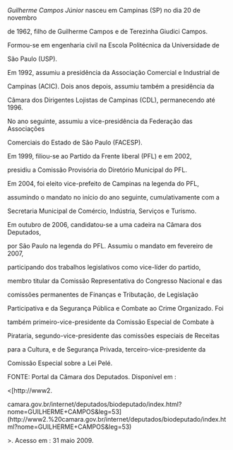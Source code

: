 

*Guilherme Campos Júnior* nasceu em Campinas (SP) no dia 20 de novembro

de 1962, filho de Guilherme Campos e de Terezinha Giudici Campos.



Formou-se em engenharia civil na Escola Politécnica da Universidade de

São Paulo (USP).



Em 1992, assumiu a presidência da Associação Comercial e Industrial de

Campinas (ACIC). Dois anos depois, assumiu também a presidência da

Câmara dos Dirigentes Lojistas de Campinas (CDL), permanecendo até 1996.

No ano seguinte, assumiu a vice-presidência da Federação das Associações

Comerciais do Estado de São Paulo (FACESP).



Em 1999, filiou-se ao Partido da Frente liberal (PFL) e em 2002,

presidiu a Comissão Provisória do Diretório Municipal do PFL.



Em 2004, foi eleito vice-prefeito de Campinas na legenda do PFL,

assumindo o mandato no início do ano seguinte, cumulativamente com a

Secretaria Municipal de Comércio, Indústria, Serviços e Turismo.



Em outubro de 2006, candidatou-se a uma cadeira na Câmara dos Deputados,

por São Paulo na legenda do PFL. Assumiu o mandato em fevereiro de 2007,

participando dos trabalhos legislativos como vice-líder do partido,

membro titular da Comissão Representativa do Congresso Nacional e das

comissões permanentes de Finanças e Tributação, de Legislação

Participativa e da Segurança Pública e Combate ao Crime Organizado. Foi

também primeiro-vice-presidente da Comissão Especial de Combate à

Pirataria, segundo-vice-presidente das comissões especiais de Receitas

para a Cultura, e de Segurança Privada, terceiro-vice-presidente da

Comissão Especial sobre a Lei Pelé.





FONTE: Portal da Câmara dos Deputados. Disponível em :

\<[http://www2.

camara.gov.br/internet/deputados/biodeputado/index.html?nome=GUILHERME+CAMPOS&leg=53](http://www2.%20camara.gov.br/internet/deputados/biodeputado/index.html?nome=GUILHERME+CAMPOS&leg=53)

\>. Acesso em : 31 maio 2009.

